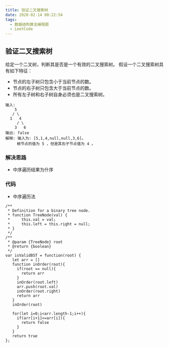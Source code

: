 ```yaml
---
title: 验证二叉搜索树
date: 2020-02-14 00:22:54
tags:
  - 数据结构算法编程题
  - LeetCode
---
```

## 验证二叉搜索树
给定一个二叉树，判断其是否是一个有效的二叉搜索树。
假设一个二叉搜索树具有如下特征：
- 节点的左子树只包含小于当前节点的数。
- 节点的右子树只包含大于当前节点的数。
- 所有左子树和右子树自身必须也是二叉搜索树。
```
输入:
    5
   / \
  1   4
     / \
    3   6
输出: false
解释: 输入为: [5,1,4,null,null,3,6]。
     根节点的值为 5 ，但是其右子节点值为 4 。
```
### 解决思路
- 中序遍历结果为什序
### 代码
- 中序遍历法
  
```JS
/**
 * Definition for a binary tree node.
 * function TreeNode(val) {
 *     this.val = val;
 *     this.left = this.right = null;
 * }
 */
/**
 * @param {TreeNode} root
 * @return {boolean}
 */
var isValidBST = function(root) {
   let arr = []
   function inOrder(root){
     if(root == null){
       return arr
     }
     inOrder(root.left)
     arr.push(root.val)
     inOrder(root.right)
     return arr
   }
   inOrder(root)

   for(let i=0;i<arr.length-1;i++){
     if(arr[i+1]<=arr[i]){
       return false
     }
   }
   return true
};
```
